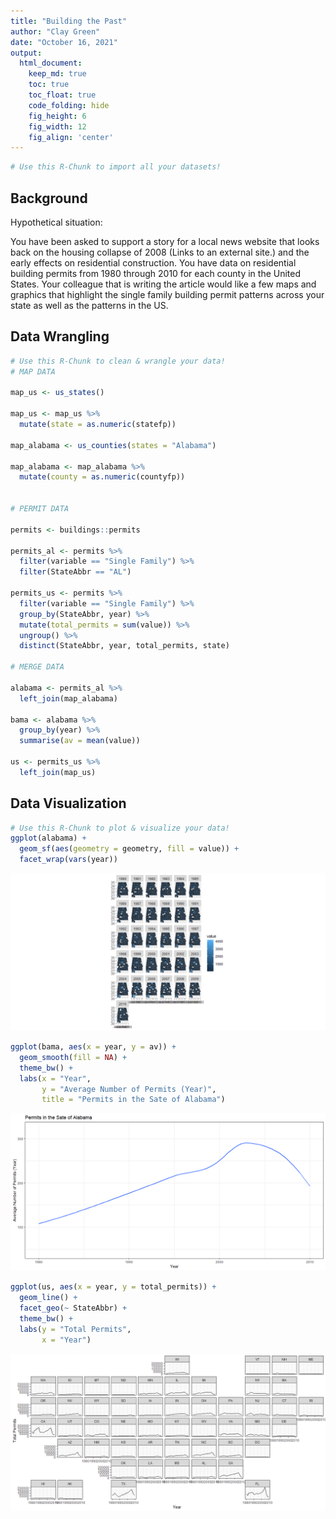 ```yaml
---
title: "Building the Past"
author: "Clay Green"
date: "October 16, 2021"
output:
  html_document:  
    keep_md: true
    toc: true
    toc_float: true
    code_folding: hide
    fig_height: 6
    fig_width: 12
    fig_align: 'center'
---
```







```r
# Use this R-Chunk to import all your datasets!
```

## Background

Hypothetical situation:

You have been asked to support a story for a local news website that looks back on the housing collapse of 2008 (Links to an external site.) and the early effects on residential construction. You have data on residential building permits from 1980 through 2010 for each county in the United States. Your colleague that is writing the article would like a few maps and graphics that highlight the single family building permit patterns across your state as well as the patterns in the US.

## Data Wrangling


```r
# Use this R-Chunk to clean & wrangle your data!
# MAP DATA

map_us <- us_states()

map_us <- map_us %>% 
  mutate(state = as.numeric(statefp))

map_alabama <- us_counties(states = "Alabama")

map_alabama <- map_alabama %>% 
  mutate(county = as.numeric(countyfp))


# PERMIT DATA

permits <- buildings::permits

permits_al <- permits %>% 
  filter(variable == "Single Family") %>% 
  filter(StateAbbr == "AL")

permits_us <- permits %>% 
  filter(variable == "Single Family") %>% 
  group_by(StateAbbr, year) %>% 
  mutate(total_permits = sum(value)) %>% 
  ungroup() %>% 
  distinct(StateAbbr, year, total_permits, state)

# MERGE DATA

alabama <- permits_al %>% 
  left_join(map_alabama) 

bama <- alabama %>% 
  group_by(year) %>% 
  summarise(av = mean(value))

us <- permits_us %>% 
  left_join(map_us)
```

## Data Visualization


```r
# Use this R-Chunk to plot & visualize your data!
ggplot(alabama) +
  geom_sf(aes(geometry = geometry, fill = value)) +
  facet_wrap(vars(year))
```

![](StatePermits_files/figure-html/plot_data-1.png)<!-- -->

```r
ggplot(bama, aes(x = year, y = av)) +
  geom_smooth(fill = NA) +
  theme_bw() +
  labs(x = "Year",
       y = "Average Number of Permits (Year)",
       title = "Permits in the Sate of Alabama")
```

![](StatePermits_files/figure-html/plot_data-2.png)<!-- -->

```r
ggplot(us, aes(x = year, y = total_permits)) +
  geom_line() +
  facet_geo(~ StateAbbr) +
  theme_bw() +
  labs(y = "Total Permits",
       x = "Year")
```

![](StatePermits_files/figure-html/plot_data-3.png)<!-- -->

